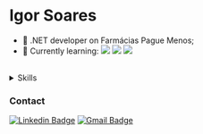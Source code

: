 # Igor Soares

- 🔭 .NET developer on Farmácias Pague Menos;
- 🌱 Currently learning: 
      <img src="https://img.shields.io/badge/%20-C%23-blue" /> <img src="https://img.shields.io/badge/%20-Kotlin-yellowgreen" />
      <img src="https://img.shields.io/badge/%20-ReactJS-brightgreen" />
      
</br>
<details>
	<summary>Skills</summary>
	<ul>
    	  <li><img src="https://img.shields.io/badge/%20-Delphi-red" /></li>
	  <li><img src="https://img.shields.io/badge/%20-C%23-blue" /></li>
	  <li><img src="https://img.shields.io/badge/%20-ReactJS-brightgreen" /></li>
	  <li><img src="https://img.shields.io/badge/SQL Server-ff7851" /></li>
	  <li><img src="https://img.shields.io/badge/Oracle-44b2fb" /></li>
    	  <li><img src="https://img.shields.io/badge/Postgres -563d7c" /></li>
	  
  </ul>
</details>

### Contact
[![Linkedin Badge](https://img.shields.io/badge/-igorsoarestech-blue?style=flat-square&logo=Linkedin&logoColor=white&link=https://www.linkedin.com/in/igorsoarestech/)](https://www.linkedin.com/in/igorsoarestech/)
[![Gmail Badge](https://img.shields.io/badge/-igorsoarestech1@gmail.com-c14438?style=flat-square&logo=Gmail&logoColor=white&link=mailto:igorsoarestech1@gmail.com)](mailto:igorsoarestech1@gmail.com)

<!--
**IgorSoares12/igorsoares12** is a ✨ _special_ ✨ repository because its `README.md` (this file) appears on your GitHub profile.

Here are some ideas to get you started:

- 🔭 I’m currently working on ...
- 🌱 I’m currently learning about C#, JavaScript
- 👯 I’m looking to collaborate on ...
- 🤔 I’m looking for help with ...
- 💬 Ask me about ...
- 📫 How to reach me: ...
- 😄 Pronouns: ...
- ⚡ Fun fact: ...
-->

